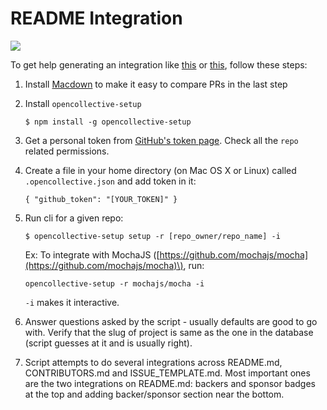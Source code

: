 # README Integration

![](../../.gitbook/assets/screen-shot-2019-01-24-at-6.28.10-pm.png)

To get help generating an integration like [this](https://github.com/mochajs/mocha#backers) or [this](https://github.com/babel/babel#sponsors), follow these steps:

1. Install [Macdown](https://macdown.uranusjr.com/) to make it easy to compare PRs in the last step
2. Install `opencollective-setup`

   ```text
   $ npm install -g opencollective-setup
   ```

3. Get a personal token from [GitHub's token page](https://github.com/settings/tokens). Check all the `repo` related permissions.
4. Create a file in your home directory \(on Mac OS X or Linux\) called `.opencollective.json` and add token in it:

   ```text
   { "github_token": "[YOUR_TOKEN]" }
   ```

5. Run cli for a given repo:

   ```text
   $ opencollective-setup setup -r [repo_owner/repo_name] -i
   ```

   Ex: To integrate with MochaJS \([https://github.com/mochajs/mocha](https://github.com/mochajs/mocha)\), run:

   ```text
   opencollective-setup -r mochajs/mocha -i
   ```

   `-i` makes it interactive.

6. Answer questions asked by the script - usually defaults are good to go with. Verify that the slug of project is same as the one in the database \(script guesses at it and is usually right\).
7. Script attempts to do several integrations across README.md, CONTRIBUTORS.md and ISSUE\_TEMPLATE.md. Most important ones are the two integrations on README.md: backers and sponsor badges at the top and adding backer/sponsor section near the bottom.

